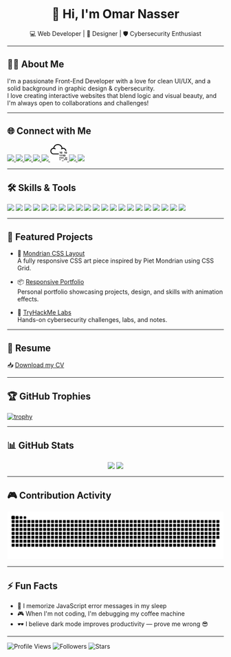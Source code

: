  <h1 align="center">👋 Hi, I'm Omar Nasser</h1>

<p align="center">💻 Web Developer | 🎨 Designer | 🛡️ Cybersecurity Enthusiast</p>

---

## 👨‍💻 About Me

I'm a passionate Front-End Developer with a love for clean UI/UX, and a solid background in graphic design & cybersecurity.  
I love creating interactive websites that blend logic and visual beauty, and I'm always open to collaborations and challenges!

---

## 🌐 Connect with Me

<p align="left">
  <a href="https://www.linkedin.com/in/omar-nasser-74226630b" target="_blank">
    <img src="https://raw.githubusercontent.com/maurodesouza/profile-readme-generator/master/src/assets/icons/social/linkedin/default.svg" width="40" />
  </a>
  <a href="https://www.instagram.com/omar____nasser____" target="_blank">
    <img src="https://raw.githubusercontent.com/maurodesouza/profile-readme-generator/master/src/assets/icons/social/instagram/default.svg" width="40" />
  </a>
  <a href="https://www.facebook.com/share/1BHE4ejud6/" target="_blank">
    <img src="https://raw.githubusercontent.com/maurodesouza/profile-readme-generator/master/src/assets/icons/social/facebook/default.svg" width="40" />
  </a>
  <a href="https://api.whatsapp.com/send?phone=201029334469" target="_blank">
    <img src="https://raw.githubusercontent.com/maurodesouza/profile-readme-generator/master/src/assets/icons/social/whatsapp/default.svg" width="40" />
  </a>
  <a href="https://www.behance.net/d9fb7eb7" target="_blank">
    <img src="https://raw.githubusercontent.com/maurodesouza/profile-readme-generator/master/src/assets/icons/social/behance/default.svg" width="40" />
  </a>
  <a href="https://tryhackme.com/p/OmarNasser" target="_blank">
    <img src="https://raw.githubusercontent.com/maurodesouza/profile-readme-generator/master/src/assets/icons/social/tryhackme/default.svg" width="40" />
  </a>
  <a href="https://stackoverflow.com/users/31008168/engomarnasser" target="_blank">
    <img src="https://raw.githubusercontent.com/maurodesouza/profile-readme-generator/master/src/assets/icons/social/stackoverflow/default.svg" width="40" />
  </a>
  <a href="https://linktr.ee/EngOmarNasser" target="_blank">
    <img src="https://raw.githubusercontent.com/maurodesouza/profile-readme-generator/master/src/assets/icons/social/linktree/default.svg" width="40" />
  </a>
</p>

---

## 🛠️ Skills & Tools

<div align="left">
  <img src="https://cdn.jsdelivr.net/gh/devicons/devicon/icons/html5/html5-original.svg" height="40" />
  <img src="https://cdn.jsdelivr.net/gh/devicons/devicon/icons/css3/css3-original.svg" height="40" />
  <img src="https://cdn.jsdelivr.net/gh/devicons/devicon/icons/bootstrap/bootstrap-original.svg" height="40" />
  <img src="https://cdn.jsdelivr.net/gh/devicons/devicon/icons/javascript/javascript-original.svg" height="40" />
  <img src="https://cdn.jsdelivr.net/gh/devicons/devicon/icons/react/react-original.svg" height="40" />
  <img src="https://cdn.jsdelivr.net/gh/devicons/devicon/icons/nodejs/nodejs-original.svg" height="40" />
  <img src="https://cdn.jsdelivr.net/gh/devicons/devicon/icons/java/java-original.svg" height="40" />
  <img src="https://cdn.jsdelivr.net/gh/devicons/devicon/icons/python/python-original.svg" height="40" />
  <img src="https://cdn.jsdelivr.net/gh/devicons/devicon/icons/postgresql/postgresql-original.svg" height="40" />
  <img src="https://cdn.jsdelivr.net/gh/devicons/devicon/icons/figma/figma-original.svg" height="40" />
  <img src="https://cdn.jsdelivr.net/gh/devicons/devicon/icons/photoshop/photoshop-plain.svg" height="40" />
  <img src="https://cdn.jsdelivr.net/gh/devicons/devicon/icons/illustrator/illustrator-plain.svg" height="40" />
  <img src="https://cdn.jsdelivr.net/gh/devicons/devicon/icons/canva/canva-original.svg" height="40" />
  <img src="https://cdn.jsdelivr.net/gh/devicons/devicon/icons/matlab/matlab-original.svg" height="40" />
  <img src="https://cdn.jsdelivr.net/gh/devicons/devicon/icons/pycharm/pycharm-original.svg" height="40" />
  <img src="https://cdn.jsdelivr.net/gh/devicons/devicon/icons/intellij/intellij-original.svg" height="40" />
  <img src="https://cdn.jsdelivr.net/gh/devicons/devicon/icons/vscode/vscode-original.svg" height="40" />
  <img src="https://cdn.jsdelivr.net/gh/devicons/devicon/icons/trello/trello-plain.svg" height="40" />
  <img src="https://cdn.jsdelivr.net/gh/devicons/devicon/icons/git/git-original.svg" height="40" />
  <img src="https://cdn.jsdelivr.net/gh/devicons/devicon/icons/debian/debian-original.svg" height="40" />
  <img src="https://cdn.jsdelivr.net/gh/devicons/devicon/icons/linux/linux-original.svg" height="40" />
</div>

---

## 🚀 Featured Projects

- 🎨 [Mondrian CSS Layout](https://github.com/Omar-eng-sys/MonderianCSSproject)  
  A fully responsive CSS art piece inspired by Piet Mondrian using CSS Grid.

- 📦 [Responsive Portfolio](https://github.com/Omar-eng-sys/MyPortfolio)  
  Personal portfolio showcasing projects, design, and skills with animation effects.

- 🔐 [TryHackMe Labs](https://tryhackme.com/p/OmarNasser)  
  Hands-on cybersecurity challenges, labs, and notes.

---

## 📄 Resume

📥 [Download my CV](https://drive.google.com/file/d/1Hs7Xr5RSAaU_dRjDctbz5RM_63IwwvFQ/view?usp=sharing)

---

## 🏆 GitHub Trophies

[![trophy](https://github-profile-trophy.vercel.app/?username=Omar-eng-sys&theme=dracula&margin-w=10&margin-h=15)](https://github.com/ryo-ma/github-profile-trophy)

---

## 📊 GitHub Stats

<div align="center">
  <img src="https://github-readme-stats.vercel.app/api?username=Omar-eng-sys&show_icons=true&count_private=true&theme=dracula" height="150" />
  <img src="https://github-readme-stats.vercel.app/api/top-langs/?username=Omar-eng-sys&layout=compact&theme=dracula" height="150" />
</div>

---

## 🎮 Contribution Activity

<picture>
  <source media="(prefers-color-scheme: dark)" srcset="https://raw.githubusercontent.com/Omar-eng-sys/Omar-eng-sys/main/output/pacman-contribution-graph-dark.svg">
  <source media="(prefers-color-scheme: light)" srcset="https://raw.githubusercontent.com/Omar-eng-sys/Omar-eng-sys/main/output/pacman-contribution-graph.svg">
  <img alt="pacman contribution graph" src="https://raw.githubusercontent.com/Omar-eng-sys/Omar-eng-sys/main/output/pacman-contribution-graph.svg">
</picture>

---

## ⚡ Fun Facts

- 🧠 I memorize JavaScript error messages in my sleep  
- 🎮 When I'm not coding, I'm debugging my coffee machine  
- 🕶️ I believe dark mode improves productivity — prove me wrong 😎

---

![Profile Views](https://komarev.com/ghpvc/?username=Omar-eng-sys&color=blue)
![Followers](https://img.shields.io/github/followers/Omar-eng-sys?label=Followers&style=social)
![Stars](https://img.shields.io/github/stars/Omar-eng-sys?style=social)
